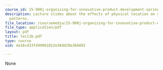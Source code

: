 ```yaml
---
course_id: 15-980j-organizing-for-innovative-product-development-spring-2007
description: Lecture slides about the effects of physical location on communication
  patterns.
file_location: /coursemedia/15-980j-organizing-for-innovative-product-development-spring-2007/4a16cd33fd49061812e38dd20a3b6092_lec11b.pdf
file_type: application/pdf
layout: pdf
title: lec11b.pdf
type: course
uid: 4a16cd33fd49061812e38dd20a3b6092

---
```

None